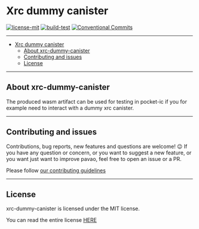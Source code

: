 # Xrc dummy canister

[![license-mit](https://img.shields.io/badge/License-MIT-teal.svg)](https://opensource.org/license/mit/)
[![build-test](https://github.com/veeso-dev/xrc-dummy-canister/actions/workflows/build-test.yml/badge.svg)](https://github.com/veeso-dev/xrc-dummy-canister/actions/workflows/build-test.yml)
[![Conventional Commits](https://img.shields.io/badge/Conventional%20Commits-1.0.0-%23FE5196?logo=conventionalcommits&logoColor=white)](https://conventionalcommits.org)

---

- [Xrc dummy canister](#xrc-dummy-canister)
  - [About xrc-dummy-canister](#about-xrc-dummy-canister)
  - [Contributing and issues](#contributing-and-issues)
  - [License](#license)

---

## About xrc-dummy-canister

The produced wasm artifact can be used for testing in pocket-ic if you for example need to interact with a dummy xrc canister.

---

## Contributing and issues

Contributions, bug reports, new features and questions are welcome! 😉
If you have any question or concern, or you want to suggest a new feature, or you want just want to improve pavao, feel free to open an issue or a PR.

Please follow [our contributing guidelines](CONTRIBUTING.md)

---

## License

xrc-dummy-canister is licensed under the MIT license.

You can read the entire license [HERE](LICENSE)
